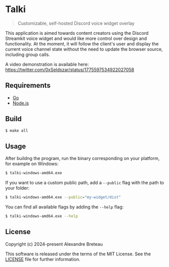 # Talki

> Customizable, self-hosted Discord voice widget overlay

This application is aimed towards content creators using the Discord Streamkit voice widget and would like more control over design and functionality.
At the moment, it will follow the client's user and display the current voice channel state without the need to update the browser source, including group calls.

A video demonstration is available here: https://twitter.com/0xSeldszar/status/1775597534922027058

## Requirements

- [Go](https://go.dev)
- [Node.js](https://nodejs.org)

## Build

```sh
$ make all
```

## Usage

After buildng the program, run the binary corresponding on your platform, for example on Windows:

```sh
$ talki-windows-amd64.exe
```

If you want to use a custom public path, add a `--public` flag with the path to your folder:

```sh
$ talki-windows-amd64.exe --public="my-widget/dist"
```

You can find all available flags by adding the `--help` flag:

```sh
$ talki-windows-amd64.exe --help
```

## License

Copyright (c) 2024-present Alexandre Breteau

This software is released under the terms of the MIT License.
See the [LICENSE](LICENSE) file for further information.
